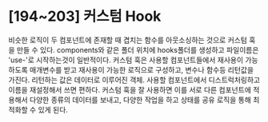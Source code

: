 # [194~203] 커스텀 Hook

비슷한 로직이 두 컴포넌트에 존재할 때 겹치는 함수를 아웃소싱하는 것으로 커스텀 훅을 만들 수 있다.
components와 같은 폴더 위치에 hooks폴더를 생성하고 파일이름은 'use-'로 시작하는것이 일반적이다.
커스텀 훅은 사용할 컴포넌트들에서 재사용이 가능하도록 매개변수를 받고 재사용이 가능한 로직으로 구성하고, 변수나 함수등 리턴값을 가진다. 리턴하는 값은 데이터로 이루어진 객체.
사용할 컴포넌트에서 디스트럭처링하고 이름을 재설정해서 쓰면 편하다.
커스텀 훅을 잘 사용하면 이를 서로 다른 컴포넌트에 적용해서 다양한 종류의 데이터를 보내고, 다양한 작업을 하고 상태를 공유 로직을 통해 최적화할 수 있게 된다.
